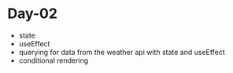 # Day-02

- state
- useEffect
- querying for data from the weather api with state and useEffect
- conditional rendering

